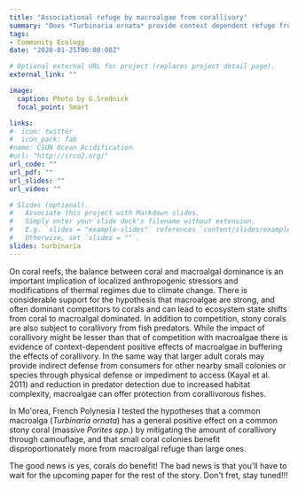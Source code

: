 ```yaml
---
title: "Associational refuge by macroalgae from corallivory"
summary: "Does *Turbinaria ornata* provide context dependent refuge from corallivory?"
tags:
- Community Ecology
date: "2020-01-25T00:00:00Z"

# Optional external URL for project (replaces project detail page).
external_link: ""

image:
  caption: Photo by G.Srednick
  focal_point: Smart

links:
#- icon: twitter
#  icon_pack: fab
#name: CSUN Ocean Acidification
#url: "http://crco2.org/"
url_code: ""
url_pdf: ""
url_slides: ""
url_video: ""

# Slides (optional).
#   Associate this project with Markdown slides.
#   Simply enter your slide deck's filename without extension.
#   E.g. `slides = "example-slides"` references `content/slides/example-slides.md`.
#   Otherwise, set `slides = ""`.
slides: turbinaria
---
```


On coral reefs, the balance between coral and macroalgal dominance is an important implication of localized anthropogenic stressors and modifications of thermal regimes due to climate change. There is considerable support for the hypothesis that macroalgae are strong, and often dominant competitors to corals and can lead to ecosystem state shifts from coral to macroalgal dominated. In addition to competition, stony corals are also subject to corallivory from fish predators. While the impact of corallivory might be lesser than that of competition with macroalgae there is evidence of context-dependent positive effects of macroalgae in buffering the effects of corallivory. In the same way that larger adult corals may provide indirect defense from consumers for other nearby small colonies or species through physical defense or impediment to access (Kayal et al. 2011) and reduction in predator detection due to increased habitat complexity, macroalgae can offer protection from corallivorous fishes. 

In Mo'orea, French Polynesia I tested the hypotheses that a common macroalga (*Turbinaria ornata*) has a general positive effect on a common stony coral (massive *Porites spp.*) by mitigating the amount of corallivory through camouflage, and that small coral colonies benefit disproportionately more from macroalgal refuge than large ones. 

The good news is yes, corals do benefit! The bad news is that you'll have to wait for the upcoming paper for the rest of the story. Don't fret, stay tuned!!!
